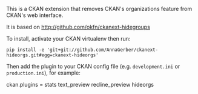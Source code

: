 This is a CKAN extension that removes CKAN's organizations
feature from CKAN's web interface.

It is based on http://github.com/okfn/ckanext-hidegroups

To install, activate your CKAN virtualenv then run:

    pip install -e 'git+git://github.com/AnnaGerber/ckanext-hideorgs.git#egg=ckanext-hideorgs'

Then add the plugin to your CKAN config file (e.g. `development.ini` or
`production.ini`), for example:

  ckan.plugins = stats text_preview recline_preview hideorgs

